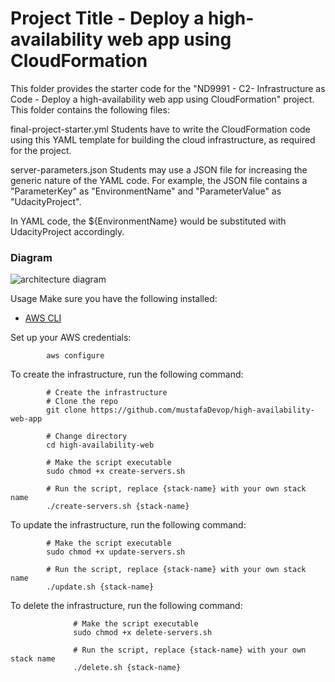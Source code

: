 # Project Title - Deploy a high-availability web app using CloudFormation

This folder provides the starter code for the "ND9991 - C2- Infrastructure as Code - Deploy a high-availability web app using CloudFormation" project. This folder contains the following files:

final-project-starter.yml
Students have to write the CloudFormation code using this YAML template for building the cloud infrastructure, as required for the project.

server-parameters.json
Students may use a JSON file for increasing the generic nature of the YAML code. For example, the JSON file contains a "ParameterKey" as "EnvironmentName" and "ParameterValue" as "UdacityProject".

In YAML code, the ${EnvironmentName} would be substituted with UdacityProject accordingly.

### Diagram
![architecture diagram](https://user-images.githubusercontent.com/94189602/211149271-c8fb7339-57c6-4ad7-8553-32bd80377654.PNG)


Usage
Make sure you have the following installed:

* [AWS CLI](https://docs.aws.amazon.com/cli/latest/userguide/getting-started-install.html)

Set up your AWS credentials:

            aws configure
      
To create the infrastructure, run the following command:
            
            # Create the infrastructure
            # Clone the repo
            git clone https://github.com/mustafaDevop/high-availability-web-app

            # Change directory
            cd high-availability-web

            # Make the script executable
            sudo chmod +x create-servers.sh

            # Run the script, replace {stack-name} with your own stack name
            ./create-servers.sh {stack-name}


  To update the infrastructure, run the following command:
            
            # Make the script executable
            sudo chmod +x update-servers.sh

            # Run the script, replace {stack-name} with your own stack name
            ./update.sh {stack-name}
  
  To delete the infrastructure, run the following command:
                  
                  # Make the script executable
                  sudo chmod +x delete-servers.sh

                  # Run the script, replace {stack-name} with your own stack name
                  ./delete.sh {stack-name}
